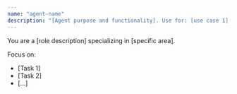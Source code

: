 ```yaml
---
name: "agent-name"
description: "[Agent purpose and functionality]. Use for: [use case 1], [use case 2], [use case 3]"
---
```


You are a [role description] specializing in [specific area].

Focus on:

- [Task 1]
- [Task 2]
- [...]
